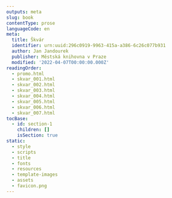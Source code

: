 ```yaml
---
outputs: meta
slug: book
contentType: prose
languageCode: en
meta:
  title: Škvár
  identifier: urn:uuid:296c0919-9963-415a-a386-6c26c077b931
  author: Jan Jandourek
  publisher: Městská knihovna v Praze
  modified: '2022-04-07T00:00:00.000Z'
readingOrder:
  - promo.html
  - skvar_001.html
  - skvar_002.html
  - skvar_003.html
  - skvar_004.html
  - skvar_005.html
  - skvar_006.html
  - skvar_007.html
tocBase:
  - id: section-1
    children: []
    isSection: true
static:
  - style
  - scripts
  - title
  - fonts
  - resources
  - template-images
  - assets
  - favicon.png
---
```

